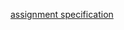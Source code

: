[assignment specification](https://coursera.cs.princeton.edu/algs4/assignments/queues/specification.php)